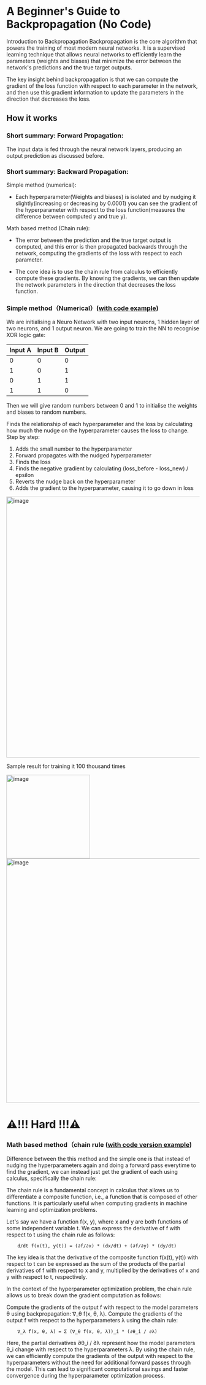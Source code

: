 # A Beginner's Guide to Backpropagation (No Code)
Introduction to Backpropagation
Backpropagation is the core algorithm that powers the training of most modern neural networks. It is a supervised learning technique that allows neural networks to efficiently learn the parameters (weights and biases) that minimize the error between the network's predictions and the true target outputs.

The key insight behind backpropagation is that we can compute the gradient of the loss function with respect to each parameter in the network, and then use this gradient information to update the parameters in the direction that decreases the loss.

## How it works

### Short summary: Forward Propagation: 
The input data is fed through the neural network layers, producing an output prediction as discussed before.

### Short summary: Backward Propagation: 
Simple method (numerical):

- Each hyperparameter(Weights and biases) is isolated and by nudging it slightly(increasing or decreasing by 0.0001) you can see the gradient of the hyperparameter with respect to the loss function(measures the difference between computed y and true y).

Math based method (Chain rule):

- The error between the prediction and the true target output is computed, and this error is then propagated backwards through the network, computing the gradients of the loss with respect to each parameter.

- The core idea is to use the chain rule from calculus to efficiently compute these gradients. By knowing the gradients, we can then update the network parameters in the direction that decreases the loss function.

### Simple method（Numerical）([with code example](https://github.com/623637719/The-Democratization-of-AI/blob/main/2.Deep%20learning/Backward%20Propagation/with%20code/Readme.md)) 

We are initialising a Neuro Network with two input neurons, 1 hidden layer of two neurons, and 1 output neuron.
We are going to train the NN to recognise XOR logic gate:

| Input A     | Input B     | Output   |
| ----------- | ----------- | -------- |
| 0           | 0           | 0        |
| 1           | 0           | 1        |
| 0           | 1           | 1        |
| 1           | 1           | 0        |
        
Then we will give random numbers between 0 and 1 to initialise the weights and biases to random numbers. 

Finds the relationship of each hyperparameter and the loss by calculating how much the nudge on the hyperparameter causes the loss to change. Step by step:

1. Adds the small number to the hyperparameter
2. Forward propagates with the nudged hyperparameter
3. Finds the loss
4. Finds the negative gradient by calculating (loss_before - loss_new) / epsilon
5. Reverts the nudge back on the hyperparameter
6. Adds the gradient to the hyperparameter, causing it to go down in loss

<img width="680" alt="image" src="https://github.com/user-attachments/assets/96076b52-3fcb-42cf-8fa5-4e79e72c06e6">

Sample result for training it 100 thousand times

<img width="218" alt="image" src="https://github.com/user-attachments/assets/1be45cc4-bacd-4669-98c6-f00b08a94e85">

<img width="637" alt="image" src="https://github.com/user-attachments/assets/b9cc049b-805b-41db-aec0-ff44814529b7">

# ⚠️!!! Hard !!!⚠️ 

### Math based method（chain rule ([with code version example]()) 

Difference between the this method and the simple one is that instead of nudging the hyperparameters again and doing a forward pass everytime to find the gradient, we can instead just get the gradient of each using calculus, specifically the chain rule:

The chain rule is a fundamental concept in calculus that allows us to differentiate a composite function, i.e., a function that is composed of other functions. It is particularly useful when computing gradients in machine learning and optimization problems.

Let's say we have a function f(x, y), where x and y are both functions of some independent variable t. We can express the derivative of f with respect to t using the chain rule as follows:

        d/dt f(x(t), y(t)) = (∂f/∂x) * (dx/dt) + (∂f/∂y) * (dy/dt)

The key idea is that the derivative of the composite function f(x(t), y(t)) with respect to t can be expressed as the sum of the products of the partial derivatives of f with respect to x and y, multiplied by the derivatives of x and y with respect to t, respectively.

In the context of the hyperparameter optimization problem, the chain rule allows us to break down the gradient computation as follows:

Compute the gradients of the output f with respect to the model parameters θ using backpropagation: ∇_θ f(x, θ, λ).
Compute the gradients of the output f with respect to the hyperparameters λ using the chain rule:

        ∇_λ f(x, θ, λ) = Σ (∇_θ f(x, θ, λ))_i * (∂θ_i / ∂λ)

Here, the partial derivatives ∂θ_i / ∂λ represent how the model parameters θ_i change with respect to the hyperparameters λ.
By using the chain rule, we can efficiently compute the gradients of the output with respect to the hyperparameters without the need for additional forward passes through the model. This can lead to significant computational savings and faster convergence during the hyperparameter optimization process.
